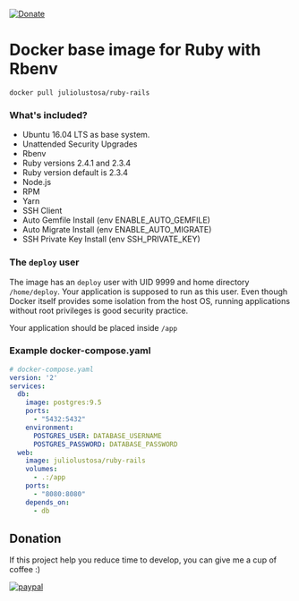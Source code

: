 [![Donate](https://img.shields.io/badge/Donate-PayPal-green.svg)](https://www.paypal.com/cgi-bin/webscr?cmd=_donations&business=E3G6KRHXDUF98&lc=US&item_name=Help%20Developer%20Julio%20Lustosa&currency_code=USD&bn=PP%2dDonationsBF%3abtn_donateCC_LG%2egif%3aNonHosted)

# Docker base image for Ruby with Rbenv
```shell
docker pull juliolustosa/ruby-rails
```

### What's included?

* Ubuntu 16.04 LTS as base system.
* Unattended Security Upgrades
* Rbenv
* Ruby versions 2.4.1 and 2.3.4
* Ruby version default is 2.3.4
* Node.js
* RPM
* Yarn
* SSH Client
* Auto Gemfile Install (env ENABLE_AUTO_GEMFILE)
* Auto Migrate Install (env ENABLE_AUTO_MIGRATE)
* SSH Private Key Install (env SSH_PRIVATE_KEY)

### The `deploy` user

The image has an `deploy` user with UID 9999 and home directory `/home/deploy`. Your application is supposed to run as this user. Even though Docker itself provides some isolation from the host OS, running applications without root privileges is good security practice.

Your application should be placed inside `/app`

### Example docker-compose.yaml
```yml
# docker-compose.yaml
version: '2'
services:
  db:
    image: postgres:9.5
    ports:
      - "5432:5432"
    environment:
      POSTGRES_USER: DATABASE_USERNAME
      POSTGRES_PASSWORD: DATABASE_PASSWORD
  web:
    image: juliolustosa/ruby-rails
    volumes:
      - .:/app
    ports:
      - "8080:8080"
    depends_on:
      - db
```

## Donation
If this project help you reduce time to develop, you can give me a cup of coffee :)

[![paypal](https://www.paypalobjects.com/en_US/i/btn/btn_donateCC_LG.gif)](https://www.paypal.com/cgi-bin/webscr?cmd=_donations&business=E3G6KRHXDUF98&lc=US&item_name=Help%20Developer%20Julio%20Lustosa&currency_code=USD&bn=PP%2dDonationsBF%3abtn_donateCC_LG%2egif%3aNonHosted)
